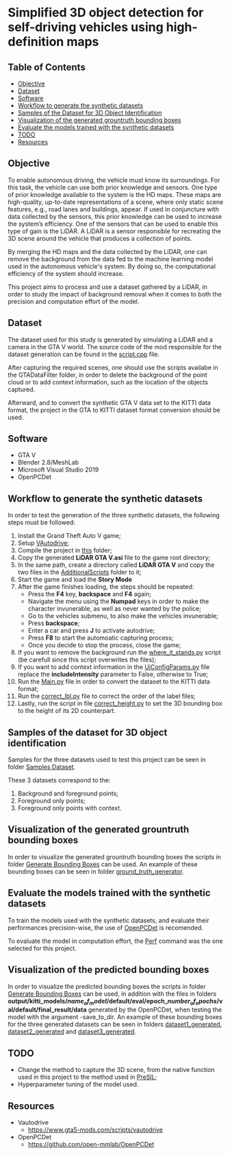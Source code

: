 # Simplified 3D object detection for self-driving vehicles using high-definition maps
<!-- Synthetic dataset generation for Deep Learning architectures used in autonomous vehicles  -->

## Table of Contents
- [Objective](#objective)
- [Dataset](#dataset)
- [Software](#software)
- [Workflow to generate the synthetic datasets](workflow-to-generate-the-synthetic-datasets)
- [Samples of the Dataset for 3D Object Identification](samples-of-the-dataset-for-3D-object-identification)
- [Visualization of the generated grountruth bounding boxes](visualization-of-the-generated-grountruth-bounding-boxes)
- [Evaluate the models trained with the synthetic datasets](evaluate-the-models-trained-with-the-synthetic-datasets)
- [TODO](#todo)
- [Resources](#resources)

## Objective

To enable autonomous driving, the vehicle must know its surroundings. For this task, the vehicle can use both prior knowledge and sensors. One type of prior knowledge available to the system is the HD maps. These maps are high-quality, up-to-date representations of a scene, where only static scene features, e.g., road lanes and buildings, appear. If used in conjuncture with data collected by the sensors, this prior knowledge can be used to increase the system’s efficiency. One of the sensors that can be used to enable this type of gain is the LiDAR. A LiDAR is a sensor responsible for recreating the 3D scene around the vehicle that produces a collection of points.

By merging the HD maps and the data collected by the LiDAR, one can remove the background from the data fed to the machine learning model used in the autonomous vehicle's system. By doing so, the computational efficiency of the system should increase.

This project aims to process and use a dataset gathered by a LiDAR, in order to study the impact of background removal when it comes to both the precision and computation effort of the model.

<!-- In autonomous driving, the vehicle needs to have a clear understanding about its surroundings in order to avoid collisions, to follow the traffic rules and to safely drive the passengers to their destinations. To achieve these goals, there's a need for a system that can detect and classify objects, with a high level of accuracy, from multiple types of sensors. 

This project aims to process and use the data gathered from a camera and LiDAR system to provide the detection and classification of 3D objects. 

For more details check the [wiki](https://github.com/Diogo525/DL-Classification-using-3D-Point-Clouds/wiki). -->

## Dataset

The dataset used for this study is generated by simulating a LiDAR and a camera in the GTA V world. The source code of the mod responsible for the dataset generation can be found in the [script.cpp](https://github.com/joaogomes18/dataset-generation-gtav/blob/ff47581579472552cb3d0803182790502735502d/LiDAR%20GTA%20V/script.cpp) file.

After capturing the required scenes, one should use the scripts availabe in the GTADataFilter folder, in order to delete the background of the point cloud or to add context information, such as the location of the objects captured.

Afterward, and to convert the synthetic GTA V data set to the KITTI data format, the project in the GTA to KITTI dataset format conversion should be used.

<!-- The dataset of colored 3D point clouds is obtained through the simulation of a camera and LiDAR sensor in the GTA V overworld. The resolution of the resulting point clouds is specified in the [LiDAR GTA V.cfg](https://github.com/Diogo525/DL-Classification-using-3D-Point-Clouds/blob/master/Data%20processing%20scripts/LiDAR%20GTA%20V.cfg) file. The resulting GTA V mod file that accomplishes the task of data gathering is **LiDAR GTA V.asi** (found in the output directory of the project: bin/Release/LiDAR GTA V.asi). -->

## Software

- GTA V
- Blender 2.8/MeshLab
- Microsoft Visual Studio 2019
- OpenPCDet

## Workflow to generate the synthetic datasets

In order to test the generation of the three synthetic datasets, the following steps must be followed:

1. Install the Grand Theft Auto V game;
2. Setup [VAutodrive](https://www.gta5-mods.com/scripts/vautodrive);
3. Compile the project in [this](https://github.com/joaogomes18/dataset-generation-gtav/tree/master/GTADataFilter) folder;
4. Copy the generated **LiDAR GTA V.asi** file to the game root directory;
5. In the same path, create a directory called **LiDAR GTA V** and copy the two files in the [AdditionalScripts](https://github.com/joaogomes18/dataset-generation-gtav/tree/master/AdditionalScripts) folder to it;
6. Start the game and load the **Story Mode**
7. After the game finishes loading, the steps should be repeated:
    - Press the **F4** key, **backspace** and **F4** again;
    - Navigate the menu using the **Numpad** keys in order to make the character invunerable, as well as never wanted by the police;
    - Go to the vehicles submenu, to also make the vehicles invunerable;
    - Press **backspace**;
    - Enter a car and press **J** to activate autodrive;
    - Press **F8** to start the automoatic capturing process;
    - Once you decide to stop the process, close the game;
8. If you want to remove the background run the [where_it_stands.py](https://github.com/joaogomes18/dataset-generation-gtav/blob/ff47581579472552cb3d0803182790502735502d/GTADataFilter/where_it_stands.py) script (be carefull since this script overwrites the files);
9. If you want to add context information in the [UiConfigParams.py](https://github.com/joaogomes18/dataset-generation-gtav/blob/ff47581579472552cb3d0803182790502735502d/GTA%20to%20KITTI%20dataset%20format%20conversion/UiConfigParams.py) file replace the **includeIntensity** parameter to False, otherwise to True;
10. Run the [Main.py](https://github.com/joaogomes18/dataset-generation-gtav/blob/ff47581579472552cb3d0803182790502735502d/GTA%20to%20KITTI%20dataset%20format%20conversion/Main.py) file in order to convert the dataset to the KITTI data format;
11. Run the [correct_lbl.py](https://github.com/joaogomes18/dataset-generation-gtav/blob/ff47581579472552cb3d0803182790502735502d/GTADataFilter/correct_lbel.py) file to correct the order of the label files;
12. Lastly, run the script in file [correct_height.py](https://github.com/joaogomes18/dataset-generation-gtav/blob/7b74cc67d7521bb00466637a95d7da771b9a58b5/AdditionalScripts/Correct%203D%20bb%20height/correct_height.py) to set the 3D bounding box to the height of its 2D counterpart.

## Samples of the dataset for 3D object identification

Samples for the three datasets used to test this project can be seen in folder [Samples Dataset](https://github.com/joaogomes18/dataset-generation-gtav/tree/master/Samples%20Dataset).

These 3 datasets correspond to the:

1. Background and foreground points;
2. Foreground only points;
3. Foreground only points with context.

## Visualization of the generated grountruth bounding boxes

In order to visualize the generated grountruth bounding boxes the scripts in folder [Generate Bounding Boxes](https://github.com/joaogomes18/dataset-generation-gtav/tree/master/AdditionalScripts/Generate%20Bounding%20Boxes) can be used. An example of these bounding boxes can be seen in folder [ground_truth_generator](https://github.com/joaogomes18/dataset-generation-gtav/tree/master/Samples%20Bounding%20Boxes/ground_truth_generator/all).

## Evaluate the models trained with the synthetic datasets

To train the models used with the synthetic datasets, and evaluate their performances precision-wise, the use of [OpenPCDet](https://github.com/open-mmlab/OpenPCDet) is recomended.

To evaluate the model in computation effort, the [Perf](https://man7.org/linux/man-pages/man1/perf.1.html) command was the one selected for this project.

## Visualization of the predicted bounding boxes

In order to visualize the predicted bounding boxes the scripts in folder [Generate Bounding Boxes](https://github.com/joaogomes18/dataset-generation-gtav/tree/master/AdditionalScripts/Generate%20Bounding%20Boxes) can be used, in addition with the files in folders **output/kitti_models/$name_of_model$/default/eval/epoch_$number_of_epochs$/val/default/final_result/data** generated by the OpenPCDet, when testing the model with the argument -save_to_dir. An example of these bounding boxes for the three generated datasets can be seen in folders [dataset1_generated](https://github.com/joaogomes18/dataset-generation-gtav/tree/master/Samples%20Bounding%20Boxes/dataset1_generated/all), [dataset2_generated](https://github.com/joaogomes18/dataset-generation-gtav/tree/master/Samples%20Bounding%20Boxes/dataset2_generated/all) and [dataset3_generated](https://github.com/joaogomes18/dataset-generation-gtav/tree/master/Samples%20Bounding%20Boxes/dataset3_generated/all).

## TODO

- Change the method to capture the 3D scene, from the native function used in this project to the method used in [PreSIL](https://ieeexplore.ieee.org/document/8813809);
- Hyperparameter tuning of the model used.

## Resources

- Vautodrive
     - https://www.gta5-mods.com/scripts/vautodrive
- OpenPCDet
     - https://github.com/open-mmlab/OpenPCDet
